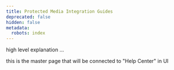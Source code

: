 ```yaml
---
title: Protected Media Integration Guides
deprecated: false
hidden: false
metadata:
  robots: index
---
```

high level explanation ...

this is the master page that will be connected to "Help Center" in UI